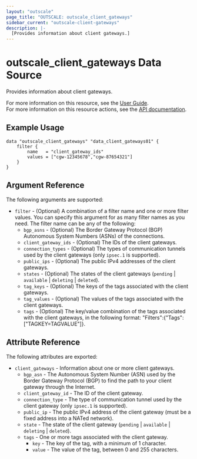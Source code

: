 ```yaml
---
layout: "outscale"
page_title: "OUTSCALE: outscale_client_gateways"
sidebar_current: "outscale-client-gateways"
description: |-
  [Provides information about client gateways.]
---
```


# outscale_client_gateways Data Source

Provides information about client gateways.

For more information on this resource, see the [User Guide](https://docs.outscale.com/en/userguide/About-Customer-Gateways.html).  
For more information on this resource actions, see the [API documentation](https://docs.outscale.com/api#3ds-outscale-api-clientgateway).

## Example Usage

```hcl
data "outscale_client_gateways" "data_client_gateways01" {
    filter {
        name   = "client_gateway_ids"
        values = ["cgw-12345678","cgw-87654321"]
    }
}
```

## Argument Reference

The following arguments are supported:

* `filter` - (Optional) A combination of a filter name and one or more filter values. You can specify this argument for as many filter names as you need. The filter name can be any of the following:
    * `bgp_asns` - (Optional) The Border Gateway Protocol (BGP) Autonomous System Numbers (ASNs) of the connections.
    * `client_gateway_ids` - (Optional) The IDs of the client gateways.
    * `connection_types` - (Optional) The types of communication tunnels used by the client gateways (only `ipsec.1` is supported).
    * `public_ips` - (Optional) The public IPv4 addresses of the client gateways.
    * `states` - (Optional) The states of the client gateways (`pending` \| `available` \| `deleting` \| `deleted`).
    * `tag_keys` - (Optional) The keys of the tags associated with the client gateways.
    * `tag_values` - (Optional) The values of the tags associated with the client gateways.
    * `tags` - (Optional) The key/value combination of the tags associated with the client gateways, in the following format: &quot;Filters&quot;:{&quot;Tags&quot;:[&quot;TAGKEY=TAGVALUE&quot;]}.

## Attribute Reference

The following attributes are exported:

* `client_gateways` - Information about one or more client gateways.
    * `bgp_asn` - The Autonomous System Number (ASN) used by the Border Gateway Protocol (BGP) to find the path to your client gateway through the Internet.
    * `client_gateway_id` - The ID of the client gateway.
    * `connection_type` - The type of communication tunnel used by the client gateway (only `ipsec.1` is supported).
    * `public_ip` - The public IPv4 address of the client gateway (must be a fixed address into a NATed network).
    * `state` - The state of the client gateway (`pending` \| `available` \| `deleting` \| `deleted`).
    * `tags` - One or more tags associated with the client gateway.
        * `key` - The key of the tag, with a minimum of 1 character.
        * `value` - The value of the tag, between 0 and 255 characters.
